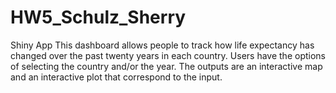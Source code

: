 # HW5_Schulz_Sherry
Shiny App
This dashboard allows people to track how life expectancy has changed over the past twenty years in each country. Users have the options of selecting the country and/or the year. The outputs are an interactive map and an interactive plot that correspond to the input. 
